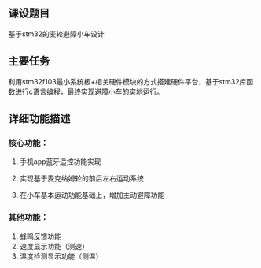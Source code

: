 ## 课设题目

基于stm32的麦轮避障小车设计

## 主要任务

利用stm32f103最小系统板+相关硬件模块的方式搭建硬件平台，基于stm32库函数进行c语言编程，最终实现避障小车的实地运行。

## 详细功能描述

### 核心功能：

1. 手机app蓝牙遥控功能实现

2. 实现基于麦克纳姆轮的前后左右运动系统

3. 在小车基本运动功能基础上，增加主动避障功能

### 其他功能：

1. 蜂鸣反馈功能
2. 速度显示功能（测速）
3. 温度检测显示功能（测温）